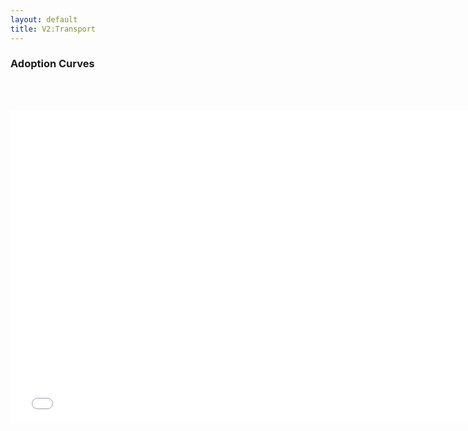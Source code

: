 ```yaml
---
layout: default
title: V2:Transport
---
```


### Adoption Curves
<br/><br/>

<iframe id='igraph' scrolling='no' style='border:none' seamless='seamless' src= "acurves-pathway-World-Transportation-Sector-Flow_long.html" height='500' width='150%'></iframe>

<br/><br/>